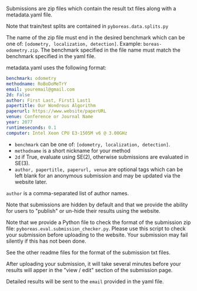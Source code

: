 Submissions are zip files which contain the result txt files along with a metadata.yaml file.

Note that train/test splits are contained in `pyboreas.data.splits.py`

The name of the zip file must end in the desired benchmark which can be one of: `[odometry, localization, detection]`. Example: `boreas-odometry.zip`. The benchmark specified in the file name must match the benchmark specified in the yaml file.

metadata.yaml uses the following format:

```YAML
benchmark: odometry
methodname: RoBoDoMeTrY
email: youremail@gmail.com
2d: False
author: First Last, First1 Last1
papertitle: Our Wondrous Algorithm
paperurl: https://www.website/paperURL
venue: Conference or Journal Name
year: 2077
runtimeseconds: 0.1
computer: Intel Xeon CPU E3-1505M v6 @ 3.00GHz
```

- `benchmark` can be one of: `[odometry, localization, detection]`.
- `methodname` is a short nickname for your method
- `2d` if True, evaluate using SE(2), otherwise submissions are evaluated in SE(3).
- `author, papertitle, paperurl, venue` are optional tags which can be left blank for an anonymous submission and may be updated via the website later.

`author` is a comma-separated list of author names.

Note that submissions are hidden by default and that we provide the ability for users to "publish" or un-hide their results using the website.

Note that we provide a Python file to check the format of the submission zip file: `pyboreas.eval.submission_checker.py`. Please use this script to check your submission before uploading to the website. Your submission may fail silently if this has not been done.

See the other readme files for the format of the submission txt files.

After uploading your submission, it will take several minutes before your results will apper in the "view / edit" section of the submission page.

Detailed results will be sent to the `email` provided in the yaml file.